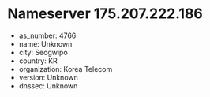 # Nameserver 175.207.222.186

* as_number: 4766
* name: Unknown
* city: Seogwipo
* country: KR
* organization: Korea Telecom
* version: Unknown
* dnssec: Unknown

